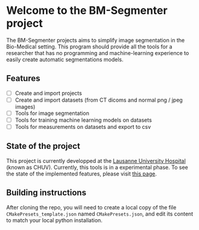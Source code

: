 # Welcome to the BM-Segmenter project

The BM-Segmenter projects aims to simplify image segmentation in the Bio-Medical setting. This program should provide all the tools for a researcher that has no programming and machine-learning experience to easily create automatic segmentations models.

## Features

* [ ] Create and import projects
* [ ] Create and import datasets (from CT dicoms and normal png / jpeg images)
* [ ] Tools for image segmentation
* [ ] Tools for training machine learning models on datasets
* [ ] Tools for measurements on datasets and export to csv

## State of the project

This project is currently developped at the [Lausanne University Hospital](https://www.lausanneuniversityhospital.com/home) (known as CHUV). Currently, this tools is in a experimental phase. To see the state of the implemented features, please visit [this page](https://github.com/jokteur/BM-Segmenter/wiki/Outline-of-the-project).

## Building instructions

After cloning the repo, you will need to create a local copy of the file `CMakePresets_template.json` named `CMakePresets.json`, and edit its content to match your local python installation.
